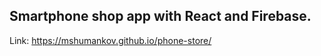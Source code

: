 

## Smartphone shop app with React and Firebase.

Link: https://mshumankov.github.io/phone-store/


